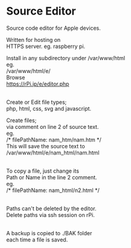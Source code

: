 # Source Editor
Source code editor for Apple devices.

Written for hosting on<br>
HTTPS server. eg. raspberry pi.

Install in any subdirectory under
/var/www/html<br>
eg.<br>
/var/www/html/e/<br>
Browse <br>
https://rPi.ip/e/editor.php<br><br>

Create or Edit file types;<br>
php, html, css, svg and javascript.<br>

Create files; <br>
via comment on line 2 of source text.<br>
eg. <br>
/* filePathName: nam_htm/nam.htm */<br>
This will save the source text to<br>
/var/www/html/e/nam_html/nam.html<br><br>

To copy a file, just change its<br>
Path or Name in the line 2 comment.<br>
eg.<br>
/* filePathName: nam_html/n2.html */<br><br>

Paths can't be deleted by the editor.<br>
Delete paths via ssh session on rPi.<br><br> 

A backup is copied to ./BAK folder<br>
each time a file is saved.<br><br>

